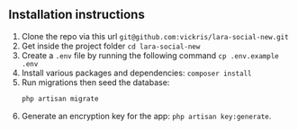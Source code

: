 ## Installation instructions
1. Clone the repo via this url `git@github.com:vickris/lara-social-new.git`
2. Get inside the project folder `cd lara-social-new`
3. Create a `.env` file by running the following command `cp .env.example .env`
4. Install various packages and dependencies: `composer install`
5. Run migrations then seed the database:
    ```bash
    php artisan migrate
    ```
6. Generate an encryption key for the app: `php artisan key:generate`.
